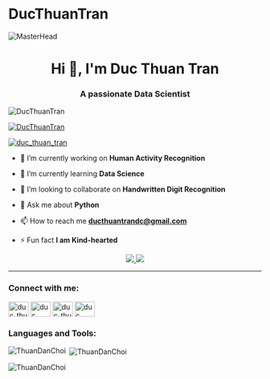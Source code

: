 # DucThuanTran
![MasterHead](https://camo.githubusercontent.com/f5a8ba4f28fe3ec8d5eb73dfa2303873b5d7122fb1ba08a5946e24d6c13e82c4/68747470733a2f2f6d656469612e6c6963646e2e636f6d2f646d732f696d6167652f4334443132415145536a37322d733567454b672f61727469636c652d636f7665725f696d6167652d736872696e6b5f3630305f323030302f302f313632363735333836373131303f653d3231343734383336343726763d6265746126743d4b6637594175775a74794347594c4e63682d4d676335654f432d376837754c5f646e424149677341465251)

 <h1 align="center">Hi 👋, I'm Duc Thuan Tran</h1>
<h3 align="center">A passionate Data Scientist</h3>

<p align="left"> <img src="https://komarev.com/ghpvc/?username=DucThuanTran&label=Profile%20views&color=0e75b6&style=flat" alt="DucThuanTran" /> </p>

<p align="left"> <a href="https://github.com/ryo-ma/github-profile-trophy"><img src="https://github-profile-trophy.vercel.app/?username=DucThuanTran" alt="DucThuanTran" /></a> </p>

<p align="left"> <a href="https://twitter.com/duc_thuan_tran" target="blank"><img src="https://img.shields.io/twitter/follow/duc_thuan_tran?logo=twitter&style=for-the-badge" alt="duc_thuan_tran" /></a> </p>

- 🔭 I’m currently working on **Human Activity Recognition**

- 🌱 I’m currently learning **Data Science**

- 👯 I’m looking to collaborate on **Handwritten Digit Recognition**

- 💬 Ask me about **Python**

- 📫 How to reach me **ducthuantrandc@gmail.com**

- ⚡ Fun fact **I am Kind-hearted**

<div align="center"> 
  <a href="mailto:ducthuantrandc@gmail.com">
    <img src="https://img.shields.io/badge/Gmail-333333?style=for-the-badge&logo=gmail&logoColor=red" />
  </a>
  <a href="https://linkedin.com/in/ducthuantran" target="_blank">
    <img src="https://img.shields.io/badge/LinkedIn-0077B5?style=for-the-badge&logo=linkedin&logoColor=white" target="_blank" />
  </a>
</div>

 <hr/>

<h3 align="left">Connect with me:</h3>
<p align="left">
<a href="https://twitter.com/duc_thuan_tran" target="blank"><img align="center" src="https://raw.githubusercontent.com/rahuldkjain/github-profile-readme-generator/master/src/images/icons/Social/twitter.svg" alt="duc_thuan_tran" height="30" width="40" /></a>
<a href="https://fb.com/duc thuan tran" target="blank"><img align="center" src="https://raw.githubusercontent.com/rahuldkjain/github-profile-readme-generator/master/src/images/icons/Social/facebook.svg" alt="duc thuan tran" height="30" width="40" /></a>
<a href="https://instagram.com/duc_thuan_tran" target="blank"><img align="center" src="https://raw.githubusercontent.com/rahuldkjain/github-profile-readme-generator/master/src/images/icons/Social/instagram.svg" alt="duc_thuan_tran" height="30" width="40" /></a>
<a href="https://discord.gg/duc thuan tran" target="blank"><img align="center" src="https://raw.githubusercontent.com/rahuldkjain/github-profile-readme-generator/master/src/images/icons/Social/discord.svg" alt="duc thuan tran" height="30" width="40" /></a>
</p>

<h3 align="left">Languages and Tools:</h3>
<p align="left"> 
<!-- Your icons for languages and tools go here -->
</p>

<p><img align="left" src="https://github-readme-stats.vercel.app/api/top-langs?username=DucThuanTran&show_icons=true&locale=en&layout=compact" alt="ThuanDanChoi" /></p>

<p>&nbsp;<img align="center" src="https://github-readme-stats.vercel.app/api?username=DucThuanTran&show_icons=true&locale=en" alt="ThuanDanChoi" /></p>

<p><img align="center" src="https://github-readme-streak-stats.herokuapp.com/?user=DucThuanTran&" alt="ThuanDanChoi" /></p>
